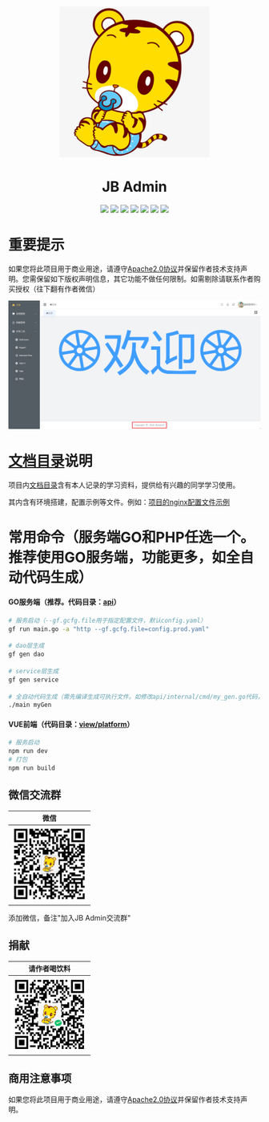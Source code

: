 <div align=center>
<img src="./文档/logo.png" width=300" height="300" />
</div>
<div align=center>

# JB Admin
</div>
<div align=center>
<img src="https://img.shields.io/badge/Golang-1.20-blue"/>
<img src="https://img.shields.io/badge/GoFrame-2.6-lightBlue"/>
<img src="https://img.shields.io/badge/PHP-8.2-blue"/>
<img src="https://img.shields.io/badge/Hyperf-3.0-lightBlue"/>
<img src="https://img.shields.io/badge/Node-18.16.0-blue"/>
<img src="https://img.shields.io/badge/Vue-3.2.38-brightgreen"/>
<img src="https://img.shields.io/badge/Element Plus-2.4.4-green"/>
</div>

# 重要提示

如果您将此项目用于商业用途，请遵守[Apache2.0协议](./LICENSE)并保留作者技术支持声明。您需保留如下版权声明信息，其它功能不做任何限制。如需剔除请联系作者购买授权（往下翻有作者微信）

<img src="./文档/bqsm.png" width="1000">

# [文档目录](./文档)说明

项目内[文档目录](./文档)含有本人记录的学习资料，提供给有兴趣的同学学习使用。

其内含有环境搭建，配置示例等文件。例如：[项目的nginx配置文件示例](./文档/配置示例/nginx/admin.conf)

# 常用命令（服务端GO和PHP任选一个。推荐使用GO服务端，功能更多，如全自动代码生成）

#### GO服务端（推荐。代码目录：[api](./api)）
```bash
# 服务启动（--gf.gcfg.file用于指定配置文件，默认config.yaml）
gf run main.go -a "http --gf.gcfg.file=config.prod.yaml"

# dao层生成
gf gen dao

# service层生成
gf gen service

# 全自动代码生成（需先编译生成可执行文件。如修改api/internal/cmd/my_gen.go代码，需重新编译才会生效）
./main myGen
```

#### VUE前端（代码目录：[view/platform](./view/platform)）
```bash
# 服务启动
npm run dev
# 打包
npm run build
```

## 微信交流群
| 微信 |
|  :---:  | 
| <img width="150" src="./文档/zzwx.jpg"> 

添加微信，备注"加入JB Admin交流群"

## 捐献
| 请作者喝饮料 |
|  :---:  | 
| <img width="150" src="./文档/zzwxjx.jpg"> 

## 商用注意事项

如果您将此项目用于商业用途，请遵守[Apache2.0协议](./LICENSE)并保留作者技术支持声明。